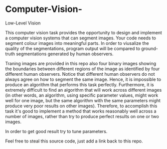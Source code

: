# Computer-Vision-
Low-Level Vision


This computer vision task provides the opportunity to design and implement a computer vision systems that can segment images. Your code needs to segment colour images into meaningful parts. In order to viusalize the quality of the segmentations, program output will be compared to ground-truth segmentations generated by human observers.

Traning images are provided in this repo also four binary images showing the boundaries between different regions of the image as identified by four different human observers. Notice that different human observers do not always agree on how to segment the same image. Hence, it is impossible to produce an algorithm that performs this task perfectly. Furthermore, it is extremely difficult to find an algorithm that will work across different images (in other words, an algorithm, using specific parameter values, might work well for one image, but the same algorithm with the same parameters might produce very poor results on other images). Therefore, to accomplish this task it's good to implement a method that works reasonably well across a number of images, rather than try to produce perfect results on one or two images.

In order to get good result try to tune parameters. 

Feel free to steal this source code, just add a link back to this repo.
